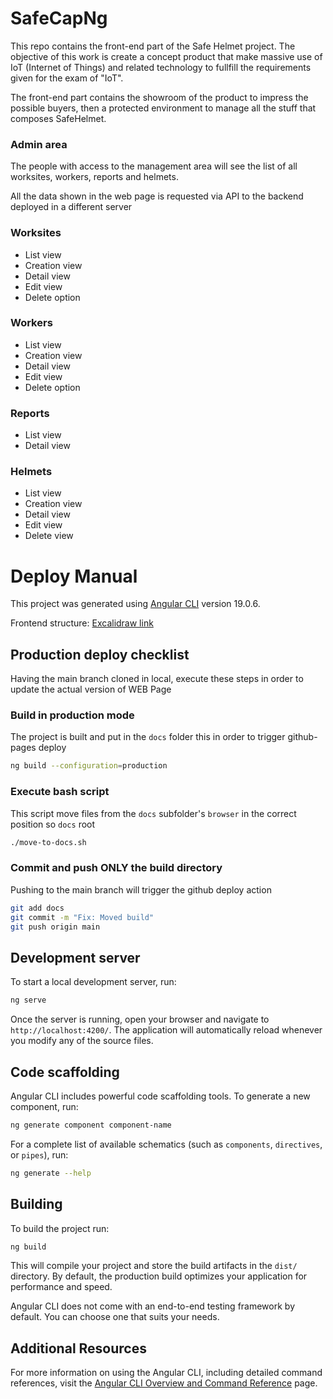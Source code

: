 # SafeCapNg

This repo contains the front-end part of the Safe Helmet project.
The objective of this work is create a concept product that make massive use of IoT (Internet of Things) and related technology to fullfill the requirements given for the exam 
of "IoT".

The front-end part contains the showroom of the product to impress the possible buyers, then a protected environment to manage all the stuff that composes SafeHelmet.


### Admin area

The people with access to the management area will see the list of all worksites, workers, reports and helmets.

All the data shown in the web page is requested via API to the backend deployed in a different server

### Worksites

- List view
- Creation view
- Detail view
- Edit view
- Delete option

### Workers

- List view
- Creation view
- Detail view
- Edit view
- Delete option

### Reports

- List view
- Detail view

### Helmets

- List view
- Creation view
- Detail view
- Edit view
- Delete view


# Deploy Manual

This project was generated using [Angular CLI](https://github.com/angular/angular-cli) version 19.0.6.

Frontend structure: [Excalidraw link](https://excalidraw.com/#json=MXndE9h4bg5w1BFbguuHb,D3uYARk-Efb_LiCI9S1KWQ)

## Production deploy checklist

Having the main branch cloned in local, execute these steps in order to update the actual version of WEB Page


### Build in production mode

The project is built and put in the `docs` folder this in order to trigger github-pages deploy
```bash
ng build --configuration=production
```

### Execute bash script 
This script move files from the `docs` subfolder's `browser` in the correct position so `docs` root
```bash
./move-to-docs.sh
```

### Commit and push ONLY the build directory 

Pushing to the main branch will trigger the github deploy action 
```bash
git add docs                       
git commit -m "Fix: Moved build"
git push origin main
```


## Development server

To start a local development server, run:

```bash
ng serve
```

Once the server is running, open your browser and navigate to `http://localhost:4200/`. The application will automatically reload whenever you modify any of the source files.

## Code scaffolding

Angular CLI includes powerful code scaffolding tools. To generate a new component, run:

```bash
ng generate component component-name
```

For a complete list of available schematics (such as `components`, `directives`, or `pipes`), run:

```bash
ng generate --help
```

## Building

To build the project run:

```bash
ng build
```

This will compile your project and store the build artifacts in the `dist/` directory. By default, the production build optimizes your application for performance and speed.



Angular CLI does not come with an end-to-end testing framework by default. You can choose one that suits your needs.

## Additional Resources

For more information on using the Angular CLI, including detailed command references, visit the [Angular CLI Overview and Command Reference](https://angular.dev/tools/cli) page.
